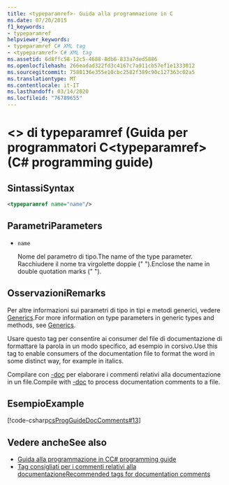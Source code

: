 ```yaml
---
title: <typeparamref>- Guida alla programmazione in C
ms.date: 07/20/2015
f1_keywords:
- typeparamref
helpviewer_keywords:
- typeparamref C# XML tag
- <typeparamref> C# XML tag
ms.assetid: 6d8ffc58-12c5-4688-8db6-833a7ded5886
ms.openlocfilehash: 266eadad322fd3c4167c7a911cb57ef1e1333012
ms.sourcegitcommit: 7588136e355e10cbc2582f389c90c127363c02a5
ms.translationtype: MT
ms.contentlocale: it-IT
ms.lasthandoff: 03/14/2020
ms.locfileid: "76789655"
---
```

# <a name="typeparamref-c-programming-guide"></a><span data-ttu-id="4320f-102">\<> di typeparamref (Guida per programmatori C</span><span class="sxs-lookup"><span data-stu-id="4320f-102">\<typeparamref> (C# programming guide)</span></span>

## <a name="syntax"></a><span data-ttu-id="4320f-103">Sintassi</span><span class="sxs-lookup"><span data-stu-id="4320f-103">Syntax</span></span>

```xml
<typeparamref name="name"/>
```

## <a name="parameters"></a><span data-ttu-id="4320f-104">Parametri</span><span class="sxs-lookup"><span data-stu-id="4320f-104">Parameters</span></span>

- `name`

  <span data-ttu-id="4320f-105">Nome del parametro di tipo.</span><span class="sxs-lookup"><span data-stu-id="4320f-105">The name of the type parameter.</span></span> <span data-ttu-id="4320f-106">Racchiudere il nome tra virgolette doppie (" ").</span><span class="sxs-lookup"><span data-stu-id="4320f-106">Enclose the name in double quotation marks (" ").</span></span>

## <a name="remarks"></a><span data-ttu-id="4320f-107">Osservazioni</span><span class="sxs-lookup"><span data-stu-id="4320f-107">Remarks</span></span>

<span data-ttu-id="4320f-108">Per altre informazioni sui parametri di tipo in tipi e metodi generici, vedere [Generics](../generics/index.md).</span><span class="sxs-lookup"><span data-stu-id="4320f-108">For more information on type parameters in generic types and methods, see [Generics](../generics/index.md).</span></span>

<span data-ttu-id="4320f-109">Usare questo tag per consentire ai consumer del file di documentazione di formattare la parola in un modo specifico, ad esempio in corsivo.</span><span class="sxs-lookup"><span data-stu-id="4320f-109">Use this tag to enable consumers of the documentation file to format the word in some distinct way, for example in italics.</span></span>

<span data-ttu-id="4320f-110">Compilare con [-doc](../../language-reference/compiler-options/doc-compiler-option.md) per elaborare i commenti relativi alla documentazione in un file.</span><span class="sxs-lookup"><span data-stu-id="4320f-110">Compile with [-doc](../../language-reference/compiler-options/doc-compiler-option.md) to process documentation comments to a file.</span></span>

## <a name="example"></a><span data-ttu-id="4320f-111">Esempio</span><span class="sxs-lookup"><span data-stu-id="4320f-111">Example</span></span>

[!code-csharp[csProgGuideDocComments#13](~/samples/snippets/csharp/VS_Snippets_VBCSharp/csProgGuideDocComments/CS/DocComments.cs#13)]

## <a name="see-also"></a><span data-ttu-id="4320f-112">Vedere anche</span><span class="sxs-lookup"><span data-stu-id="4320f-112">See also</span></span>

- [<span data-ttu-id="4320f-113">Guida alla programmazione in C</span><span class="sxs-lookup"><span data-stu-id="4320f-113">C# programming guide</span></span>](../index.md)
- [<span data-ttu-id="4320f-114">Tag consigliati per i commenti relativi alla documentazione</span><span class="sxs-lookup"><span data-stu-id="4320f-114">Recommended tags for documentation comments</span></span>](./recommended-tags-for-documentation-comments.md)
